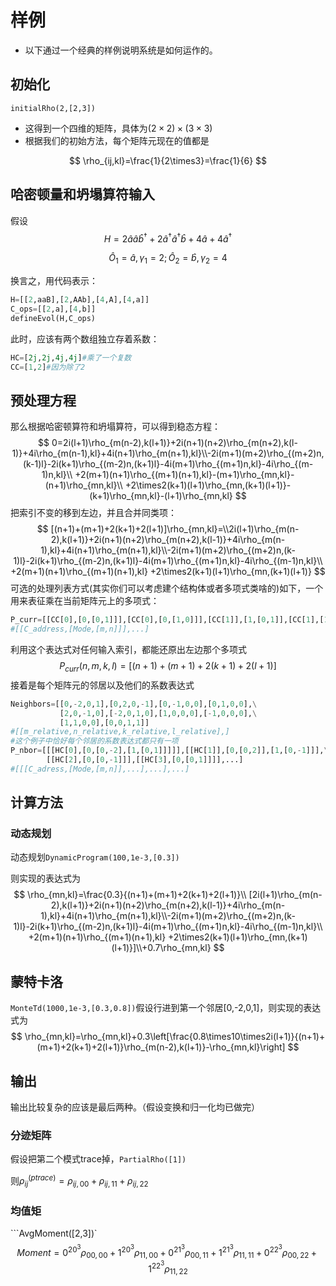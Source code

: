 # 样例

* 以下通过一个经典的样例说明系统是如何运作的。

## 初始化

``initialRho(2,[2,3])``

* 这得到一个四维的矩阵，具体为$(2\times2)\times(3\times3)$
* 根据我们的初始方法，每个矩阵元现在的值都是

$$
\rho_{ij,kl}=\frac{1}{2\times3}=\frac{1}{6}
$$

## 哈密顿量和坍塌算符输入

假设
$$
H=2\hat{a}\hat{a}\hat{b}^\dagger+2\hat{a}^\dagger\hat{a}^\dagger\hat{b}+4\hat{a}+4\hat{a}^\dagger
$$

$$
\hat{O}_1=\hat{a},\gamma_1=2;\hat{O}_2=\hat{b},\gamma_2=4
$$

换言之，用代码表示：

```python
H=[[2,aaB],[2,AAb],[4,A],[4,a]]
C_ops=[[2,a],[4,b]]
defineEvol(H,C_ops)
```

此时，应该有两个数组独立存着系数：

```python
HC=[2j,2j,4j,4j]#乘了一个复数
CC=[1,2]#因为除了2
```



## 预处理方程

那么根据哈密顿算符和坍塌算符，可以得到稳态方程：
$$
0=2i(l+1)\rho_{m(n-2),k(l+1)}+2i(n+1)(n+2)\rho_{m(n+2),k(l-1)}+4i\rho_{m(n-1),kl}+4i(n+1)\rho_{m(n+1),kl}\\-2i(m+1)(m+2)\rho_{(m+2)n,(k-1)l}-2i(k+1)\rho_{(m-2)n,(k+1)l}-4i(m+1)\rho_{(m+1)n,kl}-4i\rho_{(m-1)n,kl}\\
+2(m+1)(n+1)\rho_{(m+1)(n+1),kl}-(m+1)\rho_{mn,kl}-(n+1)\rho_{mn,kl}\\
+2\times2(k+1)(l+1)\rho_{mn,(k+1)(l+1)}-(k+1)\rho_{mn,kl}-(l+1)\rho_{mn,kl}
$$
把索引不变的移到左边，并且合并同类项：
$$
[(n+1)+(m+1)+2(k+1)+2(l+1)]\rho_{mn,kl}=\\2i(l+1)\rho_{m(n-2),k(l+1)}+2i(n+1)(n+2)\rho_{m(n+2),k(l-1)}+4i\rho_{m(n-1),kl}+4i(n+1)\rho_{m(n+1),kl}\\-2i(m+1)(m+2)\rho_{(m+2)n,(k-1)l}-2i(k+1)\rho_{(m-2)n,(k+1)l}-4i(m+1)\rho_{(m+1)n,kl}-4i\rho_{(m-1)n,kl}\\
+2(m+1)(n+1)\rho_{(m+1)(n+1),kl}
+2\times2(k+1)(l+1)\rho_{mn,(k+1)(l+1)}
$$
可选的处理列表方式(其实你们可以考虑建个结构体或者多项式类啥的)如下，一个用来表征乘在当前矩阵元上的多项式：

```python
P_curr=[[CC[0],[0,[0,1]]],[CC[0],[0,[1,0]]],[CC[1]],[1,[0,1]],[CC[1],[1,[1,0]]]]
#[[C_address,[Mode,[m,n]]],...]
```

利用这个表达式对任何输入索引，都能还原出左边那个多项式
$$
P_{curr}(n,m,k,l)=[(n+1)+(m+1)+2(k+1)+2(l+1)]
$$
接着是每个矩阵元的邻居以及他们的系数表达式

```python
Neighbors=[[0,-2,0,1],[0,2,0,-1],[0,-1,0,0],[0,1,0,0],\
           [2,0,-1,0],[-2,0,1,0],[1,0,0,0],[-1,0,0,0],\
           [1,1,0,0],[0,0,1,1]]
#[[m_relative,n_relative,k_relative,l_relative],]
#这个例子中恰好每个邻居的系数表达式都只有一项
P_nbor=[[[HC[0],[0,[0,-2],[1,[0,1]]]]],[[HC[1]],[0,[0,2]],[1,[0,-1]]],\
        [[HC[2],[0,[0,-1]]],[[HC[3],[0,[0,1]]]],...]
#[[[C_adress,[Mode,[m,n]],...],...],...]
```

## 计算方法

### 动态规划

动态规划``DynamicProgram(100,1e-3,[0.3])``

则实现的表达式为
$$
\rho_{mn,kl}=\frac{0.3}{(n+1)+(m+1)+2(k+1)+2(l+1)}\\ [2i(l+1)\rho_{m(n-2),k(l+1)}+2i(n+1)(n+2)\rho_{m(n+2),k(l-1)}+4i\rho_{m(n-1),kl}+4i(n+1)\rho_{m(n+1),kl}\\-2i(m+1)(m+2)\rho_{(m+2)n,(k-1)l}-2i(k+1)\rho_{(m-2)n,(k+1)l}-4i(m+1)\rho_{(m+1)n,kl}-4i\rho_{(m-1)n,kl}\\
+2(m+1)(n+1)\rho_{(m+1)(n+1),kl}
+2\times2(k+1)(l+1)\rho_{mn,(k+1)(l+1)}]\\+0.7\rho_{mn,kl}
$$

## 蒙特卡洛

``MonteTd(1000,1e-3,[0.3,0.8])``假设行进到第一个邻居[0,-2,0,1]，则实现的表达式为
$$
\rho_{mn,kl}=\rho_{mn,kl}+0.3\left[\frac{0.8\times10\times2i(l+1)}{(n+1)+(m+1)+2(k+1)+2(l+1)}\rho_{m(n-2),k(l+1)}-\rho_{mn,kl}\right]
$$

## 输出

输出比较复杂的应该是最后两种。（假设变换和归一化均已做完）

### 分迹矩阵

假设把第二个模式trace掉，``PartialRho([1])``

则$\rho_{ij}^{(ptrace)}=\rho_{ij,00}+\rho_{ij,11}+\rho_{ij,22}$

### 均值矩

```AvgMoment([2,3])`
$$
Moment=0^20^3\rho_{00,00}+1^20^3\rho_{11,00}+0^21^3\rho_{00,11}+1^21^3\rho_{11,11}+0^22^3\rho_{00,22}+1^22^3\rho_{11,22}
$$
